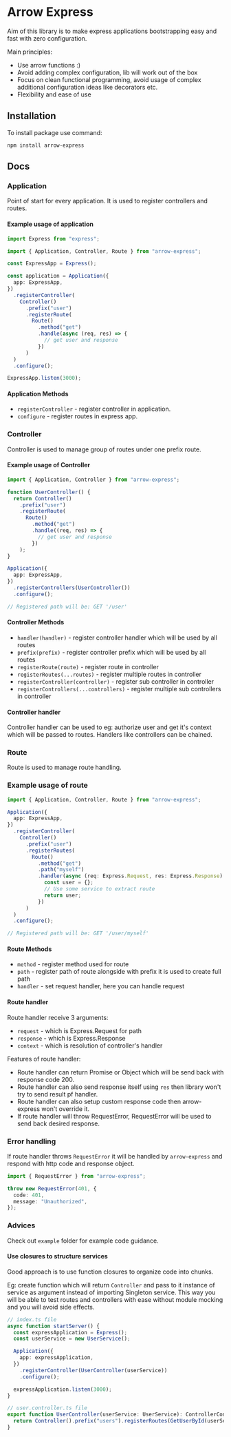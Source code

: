 # Arrow Express

Aim of this library is to make express applications bootstrapping easy and fast with zero configuration.

Main principles:

- Use arrow functions :)
- Avoid adding complex configuration, lib will work out of the box
- Focus on clean functional programming, avoid usage of complex additional configuration ideas like decorators etc.
- Flexibility and ease of use

## Installation

To install package use command:

`npm install arrow-express`

## Docs

### Application

Point of start for every application.
It is used to register controllers and routes.

#### Example usage of application

```ts
import Express from "express";

import { Application, Controller, Route } from "arrow-express";

const ExpressApp = Express();

const application = Application({
  app: ExpressApp,
})
  .registerController(
    Controller()
      .prefix("user")
      .registerRoute(
        Route()
          .method("get")
          .handle(async (req, res) => {
            // get user and response
          })
      )
  )
  .configure();

ExpressApp.listen(3000);
```

#### Application Methods

- `registerController` - register controller in application.
- `configure` - register routes in express app.

### Controller

Controller is used to manage group of routes under one prefix route.

#### Example usage of Controller

```ts
import { Application, Controller } from "arrow-express";

function UserController() {
  return Controller()
    .prefix("user")
    .registerRoute(
      Route()
        .method("get")
        .handle((req, res) => {
          // get user and response
        })
    );
}

Application({
  app: ExpressApp,
})
  .registerControllers(UserController())
  .configure();

// Registered path will be: GET '/user'
```

#### Controller Methods

- `handler(handler)` - register controller handler which will be used by all routes
- `prefix(prefix)` - register controller prefix which will be used by all routes
- `registerRoute(route)` - register route in controller
- `registerRoutes(...routes)` - register multiple routes in controller
- `registerController(controller)` - register sub controller in controller
- `registerControllers(...controllers)` - register multiple sub controllers in controller

#### Controller handler

Controller handler can be used to eg: authorize user and get it's context which will be passed to routes. Handlers like controllers can be chained.

### Route

Route is used to manage route handling.

### Example usage of route

```ts
import { Application, Controller, Route } from "arrow-express";

Application({
  app: ExpressApp,
})
  .registerController(
    Controller()
      .prefix("user")
      .registerRoutes(
        Route()
          .method("get")
          .path("myself")
          .handler(async (req: Express.Request, res: Express.Response) => {
            const user = {};
            // Use some service to extract route
            return user;
          })
      )
  )
  .configure();

// Registered path will be: GET '/user/myself'
```

#### Route Methods

- `method` - register method used for route
- `path` - register path of route alongside with prefix it is used to create full path
- `handler` - set request handler, here you can handle request

#### Route handler

Route handler receive 3 arguments:

- `request` - which is Express.Request for path
- `response` - which is Express.Response
- `context` - which is resolution of controller's handler

Features of route handler:

- Route handler can return Promise or Object which will be send back with response code 200.
- Route handler can also send response itself using `res` then library won't try to send result pf handler.
- Route handler can also setup custom response code then arrow-express won't override it.
- If route handler will throw RequestError, RequestError will be used to send back desired response.

### Error handling

If route handler throws `RequestError` it will be handled by `arrow-express` and respond with http code and response object.

```ts
import { RequestError } from "arrow-express";

throw new RequestError(401, {
  code: 401,
  message: "Unauthorized",
});
```

### Advices

Check out `example` folder for example code guidance.

#### Use closures to structure services

Good approach is to use function closures to organize code into chunks.

Eg: create function which will return `Controller` and pass to it instance of service as argument instead of importing Singleton service.
This way you will be able to test routes and controllers with ease without module mocking and you will avoid side effects.

```ts
// index.ts file
async function startServer() {
  const expressApplication = Express();
  const userService = new UserService();

  Application({
    app: expressApplication,
  })
    .registerController(UserController(userService))
    .configure();

  expressApplication.listen(3000);
}

// user.controller.ts file
export function UserController(userService: UserService): ControllerConfiguration {
  return Controller().prefix("users").registerRoutes(GetUserById(userService), GetMyselfRoute(userService));
}
```
